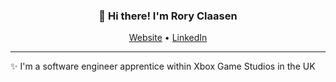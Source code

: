 <h3 align="center">👋 Hi there! I'm Rory Claasen</h3>
<p align="center">
  <a href="https://roryclaasen.dev">Website</a> •
  <a href="https://linkedin.com/in/roryclaasen">LinkedIn</a>
</p>

---

✨ I'm a software engineer apprentice within Xbox Game Studios in the UK

<!--
**roryclaasen/roryclaasen** is a ✨ _special_ ✨ repository because its `README.md` (this file) appears on your GitHub profile.

Here are some ideas to get you started:

- 🔭 I’m currently working on ...
- 🌱 I’m currently learning ...
- 👯 I’m looking to collaborate on ...
- 🤔 I’m looking for help with ...
- 💬 Ask me about ...
- 📫 How to reach me: ...
- 😄 Pronouns: ...
- ⚡ Fun fact: ...
-->
